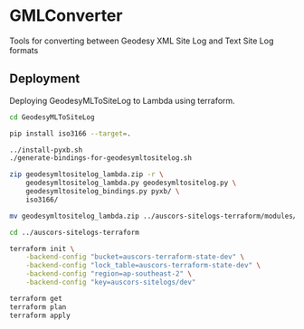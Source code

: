 # GMLConverter
Tools for converting between Geodesy XML Site Log and Text Site Log formats

## Deployment

Deploying GeodesyMLToSiteLog to Lambda using terraform.

```bash
cd GeodesyMLToSiteLog

pip install iso3166 --target=.

../install-pyxb.sh
./generate-bindings-for-geodesymltositelog.sh

zip geodesymltositelog_lambda.zip -r \
	geodesymltositelog_lambda.py geodesymltositelog.py \
	geodesymltositelog_bindings.py pyxb/ \
	iso3166/

mv geodesymltositelog_lambda.zip ../auscors-sitelogs-terraform/modules/lambda/

cd ../auscors-sitelogs-terraform

terraform init \
	-backend-config "bucket=auscors-terraform-state-dev" \
	-backend-config "lock_table=auscors-terraform-state-dev" \
	-backend-config "region=ap-southeast-2" \
	-backend-config "key=auscors-sitelogs/dev"

terraform get
terraform plan
terraform apply
```

